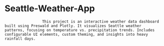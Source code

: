 # Seattle-Weather-App
                     This project is an interactive weather data dashboard built using Preswald and Plotly. It visualizes Seattle weather patterns, focusing on temperature vs. precipitation trends. Includes configurable UI elements, custom theming, and insights into heavy rainfall days.
